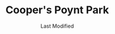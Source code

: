 ---
layout: location-page
date: Last Modified
description: "Local COVID-19 testing is available at Cooper's Poynt Park in Camden, New Jersey, USA."
permalink: "locations/new-jersey/camden/coopers-poynt-park/"
tags:
  - locations
  - new-jersey
title: Cooper's Poynt Park
state: New Jersey
stateAbbr: NJ
hood: "Camden County"
address: "801 Delaware Ave"
city: "Camden"
zip: "08102"
mapUrl: "http://maps.apple.com/?q=Coopers+Poynt+Park&address=801+Delaware+Ave,Camden,New+Jersey,08102"
locationType: Drive-thru or walk-in
phone: "856-968-7100"
website: "https://covid19.nj.gov/locations?query=Testing+Centers&tabOrder=all%2CpromotedContent%2Clocations%2Cresources%2Cstatus%2CNJfaqs%2CAASfaqs%2Ccoronavirus"
onlineBooking: undefined
closed: undefined
closedUpdate: April 16th, 2020
notes: "Requires doctor's referral. Only for individuals with symptoms. Local residents only."
days: Weekdays
hours: Noon-4PM
ctaMessage: Learn more
ctaUrl: "https://covid19.nj.gov/locations?query=Testing+Centers&tabOrder=all%2CpromotedContent%2Clocations%2Cresources%2Cstatus%2CNJfaqs%2CAASfaqs%2Ccoronavirus"
---